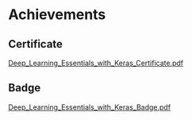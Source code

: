 

# Achievements
## Certificate
[Deep_Learning_Essentials_with_Keras_Certificate.pdf](https://prod-files-secure.s3.us-west-2.amazonaws.com/03e82b26-cccb-4906-bb56-adabcbdc0655/f5cf1405-8a02-49a4-beb6-3d50b033ba6e/Deep_Learning_Essentials_with_Keras_Certificate.pdf?X-Amz-Algorithm=AWS4-HMAC-SHA256&X-Amz-Content-Sha256=UNSIGNED-PAYLOAD&X-Amz-Credential=ASIAZI2LB466QSCSMDQG%2F20250129%2Fus-west-2%2Fs3%2Faws4_request&X-Amz-Date=20250129T081901Z&X-Amz-Expires=3600&X-Amz-Security-Token=IQoJb3JpZ2luX2VjEID%2F%2F%2F%2F%2F%2F%2F%2F%2F%2FwEaCXVzLXdlc3QtMiJHMEUCIQCXDaAjbGiCyKoRDe7EqxS3DjmRV4elieunTzdB4%2FlZzgIgSdCYkddDGnjveulOa5lmznnJJp0g77B5ATsU4pkuhV0qiAQIif%2F%2F%2F%2F%2F%2F%2F%2F%2F%2FARAAGgw2Mzc0MjMxODM4MDUiDKb%2BmGz9ApsjB7ID0yrcA7cxSuk89DlzWJpKUiBsqr8lL6pwOX86XN7%2FrDxbKo47n4D7b7RqeIUt2J1rBijHCv6cMdRlzNWOe7U7Yo4MxLUHjJH6FR6jp3QdUsb3gdV3VzMdd6tQfLHwNUDUpG9WcWXU%2FWV5x5Im2qIVwi7lT2yNCpCFeop2LFM6AH8lFyUL7JikjO0GHpqtHu0LUp3KvCQ2kLMPviwAQbURtvpDykx5ub6%2FH8KvW%2BLOojHjKxIUnqrAwa7RgOHXDhQYyBnrC%2BtJeG%2FVRbAtMBUa409mpDP7e5shAcB8crJEA3HRkUsZ4iFQdww9sScBl1M9w8VRR%2BFsjSGXPCCdP74BU7Wa7xIqI0cQpeIqVPZ0F25KEvX28t4uRDvpecGUkObUNTmVe4zFIF5bhgr8xBdYYAwaDUeI8CmwcBOPjzO4q8QOJ4XtIHp2rFyhuFAF%2FlNSyDN6zCBghsAEl3A1JqnC%2Fmu8b%2B22L3C2ulJdwqUaGExibksQLM5t3Ww%2B3gjXv%2FdcqB08RcpiyWahVF1Xwv%2BfVXc3mgbOUT6SFSgQIExQUV95SewFj4HcQ3tflHZhcq6eU8AEXCKoeeEgDRtMErMAJ4Jf8x42mAv9TTL%2Fm4FSPQwu5zYScZVG6C0RJXOH%2BmHNMIvI57wGOqUBVQCUop3GWioyor8OxUKMOSbzmFOABCHHpbJZtXZ6PgXwXl3ZT7iWDhi%2F%2BDZNWQ6rwNOBRelZXLJrdJDlRN65ciD8T8USzyYE1sb5AnmGzQ1e1w9C%2BIdwjKFRPAQw6OkSnRm9l6dOQD6IahfFrVT3AnOqHEdmpWfCVb2znK2tecIIOdP3LT1etKJIY4qGBR%2Fzi4JfSTTLr8AysbAhYkFfvVLD34no&X-Amz-Signature=a16b7607d8cc6121353b7223a23c917f6d8bc37fe1fdb49a778ff3749a2e2d1b&X-Amz-SignedHeaders=host&x-id=GetObject)
## Badge
[Deep_Learning_Essentials_with_Keras_Badge.pdf](https://prod-files-secure.s3.us-west-2.amazonaws.com/03e82b26-cccb-4906-bb56-adabcbdc0655/5c209097-6d96-477f-a031-edc11aa6225f/Deep_Learning_Essentials_with_Keras_Badge.pdf?X-Amz-Algorithm=AWS4-HMAC-SHA256&X-Amz-Content-Sha256=UNSIGNED-PAYLOAD&X-Amz-Credential=ASIAZI2LB466QSCSMDQG%2F20250129%2Fus-west-2%2Fs3%2Faws4_request&X-Amz-Date=20250129T081901Z&X-Amz-Expires=3600&X-Amz-Security-Token=IQoJb3JpZ2luX2VjEID%2F%2F%2F%2F%2F%2F%2F%2F%2F%2FwEaCXVzLXdlc3QtMiJHMEUCIQCXDaAjbGiCyKoRDe7EqxS3DjmRV4elieunTzdB4%2FlZzgIgSdCYkddDGnjveulOa5lmznnJJp0g77B5ATsU4pkuhV0qiAQIif%2F%2F%2F%2F%2F%2F%2F%2F%2F%2FARAAGgw2Mzc0MjMxODM4MDUiDKb%2BmGz9ApsjB7ID0yrcA7cxSuk89DlzWJpKUiBsqr8lL6pwOX86XN7%2FrDxbKo47n4D7b7RqeIUt2J1rBijHCv6cMdRlzNWOe7U7Yo4MxLUHjJH6FR6jp3QdUsb3gdV3VzMdd6tQfLHwNUDUpG9WcWXU%2FWV5x5Im2qIVwi7lT2yNCpCFeop2LFM6AH8lFyUL7JikjO0GHpqtHu0LUp3KvCQ2kLMPviwAQbURtvpDykx5ub6%2FH8KvW%2BLOojHjKxIUnqrAwa7RgOHXDhQYyBnrC%2BtJeG%2FVRbAtMBUa409mpDP7e5shAcB8crJEA3HRkUsZ4iFQdww9sScBl1M9w8VRR%2BFsjSGXPCCdP74BU7Wa7xIqI0cQpeIqVPZ0F25KEvX28t4uRDvpecGUkObUNTmVe4zFIF5bhgr8xBdYYAwaDUeI8CmwcBOPjzO4q8QOJ4XtIHp2rFyhuFAF%2FlNSyDN6zCBghsAEl3A1JqnC%2Fmu8b%2B22L3C2ulJdwqUaGExibksQLM5t3Ww%2B3gjXv%2FdcqB08RcpiyWahVF1Xwv%2BfVXc3mgbOUT6SFSgQIExQUV95SewFj4HcQ3tflHZhcq6eU8AEXCKoeeEgDRtMErMAJ4Jf8x42mAv9TTL%2Fm4FSPQwu5zYScZVG6C0RJXOH%2BmHNMIvI57wGOqUBVQCUop3GWioyor8OxUKMOSbzmFOABCHHpbJZtXZ6PgXwXl3ZT7iWDhi%2F%2BDZNWQ6rwNOBRelZXLJrdJDlRN65ciD8T8USzyYE1sb5AnmGzQ1e1w9C%2BIdwjKFRPAQw6OkSnRm9l6dOQD6IahfFrVT3AnOqHEdmpWfCVb2znK2tecIIOdP3LT1etKJIY4qGBR%2Fzi4JfSTTLr8AysbAhYkFfvVLD34no&X-Amz-Signature=2feebee1524cf2a52b80daa7ec0dcc654027f8193f2b5e02a5ef6048e5a384ff&X-Amz-SignedHeaders=host&x-id=GetObject)
